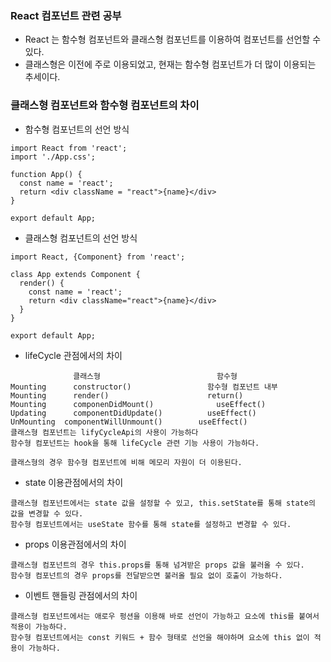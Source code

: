 ### React 컴포넌트 관련 공부
* React 는 함수형 컴포넌트와 클래스형 컴포넌트를 이용하여 컴포넌트를 선언할 수 있다.
* 클래스형은 이전에 주로 이용되었고, 현재는 함수형 컴포넌트가 더 많이 이용되는 추세이다.

### 클래스형 컴포넌트와 함수형 컴포넌트의 차이
* 함수형 컴포넌트의 선언 방식
```
import React from 'react';
import './App.css';

function App() {
  const name = 'react';
  return <div className = "react">{name}</div>
}

export default App;
```
* 클래스형 컴포넌트의 선언 방식
```
import React, {Component} from 'react';

class App extends Component {
  render() {
    const name = 'react';
    return <div className="react">{name}</div>
  }
}

export default App;
```
* lifeCycle 관점에서의 차이
```
              클래스형                          함수형
Mounting	  constructor()	                함수형 컴포넌트 내부
Mounting	  render()	                    return()
Mounting	  componenDidMount()	          useEffect()
Updating	  componentDidUpdate()	        useEffect()
UnMounting	componentWillUnmount()	      useEffect()
클래스형 컴포넌트는 lifyCycleApi의 사용이 가능하다 
함수형 컴포넌트는 hook을 통해 lifeCycle 관련 기능 사용이 가능하다.

클래스형의 경우 함수형 컴포넌트에 비해 메모리 자원이 더 이용된다.
```
* state 이용관점에서의 차이
```
클래스형 컴포넌트에서는 state 값을 설정할 수 있고, this.setState를 통해 state의 값을 변경할 수 있다.
함수형 컴포넌트에서는 useState 함수를 통해 state를 설정하고 변경할 수 있다.
```
* props 이용관점에서의 차이
```
클래스형 컴포넌트의 경우 this.props를 통해 넘겨받은 props 값을 불러올 수 있다.
함수형 컴포넌트의 경우 props를 전달받으면 불러올 필요 없이 호출이 가능하다.
```
* 이벤트 핸들링 관점에서의 차이
```
클래스형 컴포넌트에서는 애로우 펑션을 이용해 바로 선언이 가능하고 요소에 this를 붙여서 적용이 가능하다.
함수형 컴포넌트에서는 const 키워드 + 함수 형태로 선언을 해야하며 요소에 this 없이 적용이 가능하다.
```
